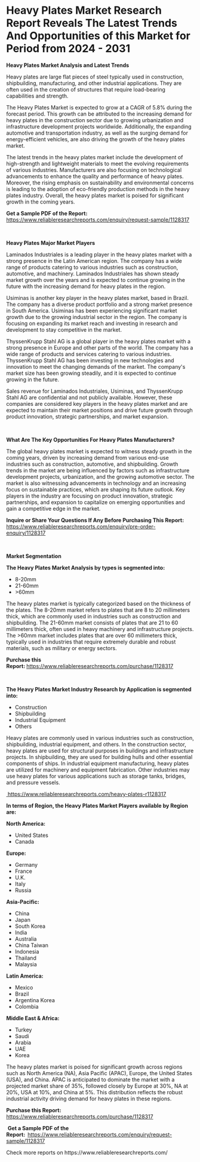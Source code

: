 <p><h1>Heavy Plates Market Research Report Reveals The Latest Trends And Opportunities of this Market for Period from 2024 - 2031</h1></p><p><strong>Heavy Plates Market Analysis and Latest Trends</strong></p>
<p><p>Heavy plates are large flat pieces of steel typically used in construction, shipbuilding, manufacturing, and other industrial applications. They are often used in the creation of structures that require load-bearing capabilities and strength.</p><p>The Heavy Plates Market is expected to grow at a CAGR of 5.8% during the forecast period. This growth can be attributed to the increasing demand for heavy plates in the construction sector due to growing urbanization and infrastructure development projects worldwide. Additionally, the expanding automotive and transportation industry, as well as the surging demand for energy-efficient vehicles, are also driving the growth of the heavy plates market.</p><p>The latest trends in the heavy plates market include the development of high-strength and lightweight materials to meet the evolving requirements of various industries. Manufacturers are also focusing on technological advancements to enhance the quality and performance of heavy plates. Moreover, the rising emphasis on sustainability and environmental concerns is leading to the adoption of eco-friendly production methods in the heavy plates industry. Overall, the heavy plates market is poised for significant growth in the coming years.</p></p>
<p><strong>Get a Sample PDF of the Report:&nbsp;</strong> <a href="https://www.reliableresearchreports.com/enquiry/request-sample/1128317">https://www.reliableresearchreports.com/enquiry/request-sample/1128317</a></p>
<p>&nbsp;</p>
<p><strong>Heavy Plates Major Market Players</strong></p>
<p><p>Laminados Industriales is a leading player in the heavy plates market with a strong presence in the Latin American region. The company has a wide range of products catering to various industries such as construction, automotive, and machinery. Laminados Industriales has shown steady market growth over the years and is expected to continue growing in the future with the increasing demand for heavy plates in the region.</p><p>Usiminas is another key player in the heavy plates market, based in Brazil. The company has a diverse product portfolio and a strong market presence in South America. Usiminas has been experiencing significant market growth due to the growing industrial sector in the region. The company is focusing on expanding its market reach and investing in research and development to stay competitive in the market.</p><p>ThyssenKrupp Stahl AG is a global player in the heavy plates market with a strong presence in Europe and other parts of the world. The company has a wide range of products and services catering to various industries. ThyssenKrupp Stahl AG has been investing in new technologies and innovation to meet the changing demands of the market. The company's market size has been growing steadily, and it is expected to continue growing in the future.</p><p>Sales revenue for Laminados Industriales, Usiminas, and ThyssenKrupp Stahl AG are confidential and not publicly available. However, these companies are considered key players in the heavy plates market and are expected to maintain their market positions and drive future growth through product innovation, strategic partnerships, and market expansion.</p></p>
<p>&nbsp;</p>
<p><strong>What Are The Key Opportunities For Heavy Plates Manufacturers?</strong></p>
<p><p>The global heavy plates market is expected to witness steady growth in the coming years, driven by increasing demand from various end-use industries such as construction, automotive, and shipbuilding. Growth trends in the market are being influenced by factors such as infrastructure development projects, urbanization, and the growing automotive sector. The market is also witnessing advancements in technology and an increasing focus on sustainable practices, which are shaping its future outlook. Key players in the industry are focusing on product innovation, strategic partnerships, and expansion to capitalize on emerging opportunities and gain a competitive edge in the market.</p></p>
<p><strong>Inquire or Share Your Questions If Any Before Purchasing This Report:</strong> <a href="https://www.reliableresearchreports.com/enquiry/pre-order-enquiry/1128317">https://www.reliableresearchreports.com/enquiry/pre-order-enquiry/1128317</a></p>
<p>&nbsp;</p>
<p><strong>Market Segmentation</strong></p>
<p><strong>The Heavy Plates Market Analysis by types is segmented into:</strong></p>
<p><ul><li>8-20mm</li><li>21-60mm</li><li>>60mm</li></ul></p>
<p><p>The heavy plates market is typically categorized based on the thickness of the plates. The 8-20mm market refers to plates that are 8 to 20 millimeters thick, which are commonly used in industries such as construction and shipbuilding. The 21-60mm market consists of plates that are 21 to 60 millimeters thick, often used in heavy machinery and infrastructure projects. The >60mm market includes plates that are over 60 millimeters thick, typically used in industries that require extremely durable and robust materials, such as military or energy sectors.</p></p>
<p><strong>Purchase this Report:&nbsp;</strong><a href="https://www.reliableresearchreports.com/purchase/1128317">https://www.reliableresearchreports.com/purchase/1128317</a></p>
<p>&nbsp;</p>
<p><strong>The Heavy Plates Market Industry Research by Application is segmented into:</strong></p>
<p><ul><li>Construction</li><li>Shipbuilding</li><li>Industrial Equipment</li><li>Others</li></ul></p>
<p><p>Heavy plates are commonly used in various industries such as construction, shipbuilding, industrial equipment, and others. In the construction sector, heavy plates are used for structural purposes in buildings and infrastructure projects. In shipbuilding, they are used for building hulls and other essential components of ships. In industrial equipment manufacturing, heavy plates are utilized for machinery and equipment fabrication. Other industries may use heavy plates for various applications such as storage tanks, bridges, and pressure vessels.</p></p>
<p><a href="https://www.reliableresearchreports.com/heavy-plates-r1128317">&nbsp;https://www.reliableresearchreports.com/heavy-plates-r1128317</a></p>
<p><strong>In terms of Region, the Heavy Plates Market Players available by Region are:</strong></p>
<p>
    <p> <strong> North America: </strong>
        <ul>
            <li>United States</li>
            <li>Canada</li>
        </ul>
        </p> 
    <p> <strong> Europe: </strong>
        <ul>
            <li>Germany</li>
            <li>France</li>
            <li>U.K.</li>
            <li>Italy</li>
            <li>Russia</li>
        </ul>
        </p> 
    <p> <strong> Asia-Pacific: </strong>
        <ul>
            <li>China</li>
            <li>Japan</li>
            <li>South Korea</li>
            <li>India</li>
            <li>Australia</li>
            <li>China Taiwan</li>
            <li>Indonesia</li>
            <li>Thailand</li>
            <li>Malaysia</li>
        </ul>
        </p> 
    <p> <strong> Latin America: </strong>
        <ul>
            <li>Mexico</li>
            <li>Brazil</li>
            <li>Argentina Korea</li>
            <li>Colombia</li>
        </ul>
        </p> 
    <p> <strong> Middle East & Africa: </strong>
        <ul>
            <li>Turkey</li>
            <li>Saudi</li>
            <li>Arabia</li>
            <li>UAE</li>
            <li>Korea</li>
        </ul>
    </p>
    </p>
<p><p>The heavy plates market is poised for significant growth across regions such as North America (NA), Asia Pacific (APAC), Europe, the United States (USA), and China. APAC is anticipated to dominate the market with a projected market share of 35%, followed closely by Europe at 30%, NA at 20%, USA at 10%, and China at 5%. This distribution reflects the robust industrial activity driving demand for heavy plates in these regions.</p></p>
<p><strong>Purchase this Report: </strong><a href="https://www.reliableresearchreports.com/purchase/1128317">https://www.reliableresearchreports.com/purchase/1128317</a></p>
<p>&nbsp;<strong>Get a Sample PDF of the Report:&nbsp;&nbsp;</strong><a href="https://www.reliableresearchreports.com/enquiry/request-sample/1128317">https://www.reliableresearchreports.com/enquiry/request-sample/1128317</a></p>
<p><strong></strong></p>
<p>Check more reports on https://www.reliableresearchreports.com/</p>